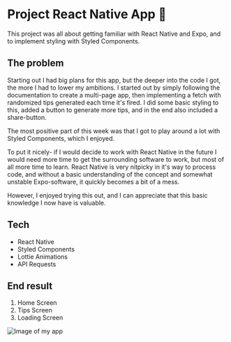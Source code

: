 # Project React Native App 📱

This project was all about getting familiar with React Native and Expo, and to implement styling with Styled Components.

## The problem

Starting out I had big plans for this app, but the deeper into the code I got, the more I had to lower my ambitions. I started out by simply following the documentation to create a multi-page app, then implementing a fetch with randomized tips generated each time it's fired. I did some basic styling to this, added a button to generate more tips, and in the end also included a share-button.

The most positive part of this week was that I got to play around a lot with Styled Components, which I enjoyed.

To put it nicely- if I would decide to work with React Native in the future I would need more time to get the surrounding software to work, but most of all more time to learn. React Native is very nitpicky in it's way to process code, and without a basic understanding of the concept and somewhat unstable Expo-software, it quickly becomes a bit of a mess.

However, I enjoyed trying this out, and I can appreciate that this basic knowledge I now have is valuable.

## Tech

- React Native
- Styled Components
- Lottie Animations
- API Requests

## End result

1. Home Screen
2. Tips Screen
3. Loading Screen

![Image of my app](http://karinnordkvist.se/developer/images/karin-nordkvist-frontend-developer-react-native-app.jpg 'React Native App')
